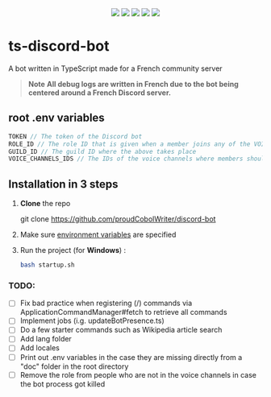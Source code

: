 <div align="center">
<img src="https://img.shields.io/badge/typescript-%23007ACC.svg?style=for-the-badge&logo=typescript&logoColor=white">
<img src="https://img.shields.io/badge/node.js-6DA55F?style=for-the-badge&logo=node.js&logoColor=white">
<img src="https://img.shields.io/badge/Discord-%235865F2.svg?style=for-the-badge&logo=discord&logoColor=white">
<img src="https://img.shields.io/badge/ESLint-4B3263?style=for-the-badge&logo=eslint&logoColor=white">
<img src="https://img.shields.io/badge/NODEMON-%23323330.svg?style=for-the-badge&logo=nodemon&logoColor=%BBDEAD">
</div>

# ts-discord-bot
 A bot written in TypeScript made for a French community server
> **Note**
> **All debug logs are written in French due to the bot being centered around a French Discord server.**

## root **.env** variables

```js
TOKEN // The token of the Discord bot
ROLE_ID // The role ID that is given when a member joins any of the VOICE_CHANNELS_IDS
GUILD_ID // The guild ID where the above takes place
VOICE_CHANNELS_IDS // The IDs of the voice channels where members should receive the role once they connect to them
```

## Installation in 3 steps

1. **Clone** the repo
   
   git clone https://github.com/proudCobolWriter/discord-bot

2. Make sure [environment variables](#installation-in-3-steps) are specified

3. Run the project (for **Windows**) :
   ```bash
   bash startup.sh
   ```

### TODO:
- [ ] Fix bad practice when registering (/) commands via ApplicationCommandManager#fetch to retrieve all commands
- [ ] Implement jobs (i.g. updateBotPresence.ts)
- [ ] Do a few starter commands such as Wikipedia article search
- [ ] Add lang folder
- [ ] Add locales
- [ ] Print out .env variables in the case they are missing directly from a "doc" folder in the root directory
- [ ] Remove the role from people who are not in the voice channels in case the bot process got killed